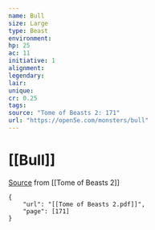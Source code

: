 ```yaml
---
name: Bull
size: Large
type: Beast
environment: 
hp: 25
ac: 11
initiative: 1
alignment: 
legendary: 
lair: 
unique: 
cr: 0.25
tags: 
source: "Tome of Beasts 2: 171"
url: "https://open5e.com/monsters/bull"
---
```

# [[Bull]]

[Source](zotero://open-pdf/library/items/9UQIAB6R?page=171) from [[Tome of Beasts 2]]

```pdf
{
	"url": "[[Tome of Beasts 2.pdf]]",
	"page": [171]
}
```

